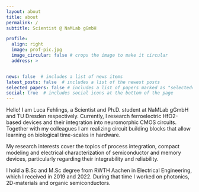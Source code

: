 ```yaml
---
layout: about
title: about
permalink: /
subtitle: Scientist @ NaMLab gGmbH

profile:
  align: right
  image: prof-pic.jpg
  image_circular: false # crops the image to make it circular
  address: >


news: false  # includes a list of news items
latest_posts: false  # includes a list of the newest posts
selected_papers: false # includes a list of papers marked as "selected={true}"
social: true  # includes social icons at the bottom of the page
---
```


Hello! I am Luca Fehlings, a Scientist and Ph.D. student at NaMLab gGmbH and TU Dresden respectively.
Currently, I research ferroelectric HfO2-based devices and their integration into neuromorphic CMOS circuits. Together with my colleagues I am realizing circuit building blocks that allow learning on biological time-scales in hardware.

My research interests cover the topics of process integration, compact modeling and electrical characterization of semiconductor and memory devices, particularly regarding their integrability and reliability.

I hold a B.Sc and M.Sc degree from RWTH Aachen in Electrical Engineering, which I received in 2019 and 2022. During that time I worked on photonics, 2D-materials and organic semiconductors.